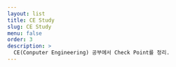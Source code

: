 ```yaml
---
layout: list
title: CE Study
slug: CE Study
menu: false
order: 3
description: >
  CE(Conputer Engineering) 공부에서 Check Point를 정리.
---
```


